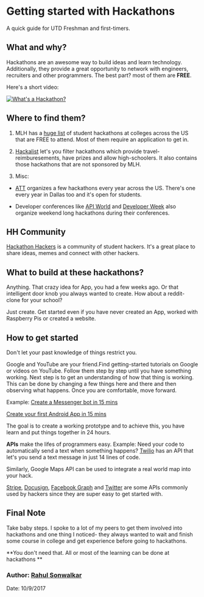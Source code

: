 # Getting started with Hackathons
A quick guide for UTD Freshman and first-timers.

## What and why?
Hackathons are an awesome way to build ideas and learn technology. Additionally, they provide a great opportunity to network with engineers, recruiters and other programmers.
The best part? most of them are **FREE**.

Here's a short video:

[![What's a Hackathon?](https://img.youtube.com/vi/qj4DQfYx2Hg/56.jpg)](https://www.youtube.com/watch?v=qj4DQfYx2Hg)

## Where to find them?

1. MLH has a [huge list](https://mlh.io/seasons/na-2018/events) of student hackathons at colleges across the US that are FREE to attend. Most of them require an application to get in.

2. [Hackalist](http://www.hackalist.org/) let's you filter hackathons which provide travel-reimburesements, have prizes and allow high-schoolers. It also contains those hackathons that are not sponsored by MLH.

3. Misc:  
  * [ATT](https://devsummit.att.com/hackathon-invitational) organizes a few hackathons every year across the US. There's one    every year in Dallas too and it's open for students.

* Developer conferences like [API World](http://apiworld.co/) and [Developer Week](http://www.developerweek.com/) also organize weekend long hackathons during their conferences.

## HH Community 
[Hackathon Hackers](https://www.facebook.com/groups/hackathonhackers/) is a community of student hackers. It's a great place to share ideas, memes and connect with other hackers.

## What to build at these hackathons?
Anything. That crazy idea for App, you had a few weeks ago. Or that intelligent door knob you always wanted to create. How about a reddit-clone for your school? 

Just create. Get started even if you have never created an App, worked with Raspberry Pis or created a website. 

## How to get started 
Don't let your past knowledge of things restrict you. 

Google and YouTube are your friend.Find getting-started tutorials on Google or videos on YouTube. Follow them step by step until you have something working. Next step is to get an understanding of how that thing is working. This can be done by changing a few things here and there and then observing what happens. Once you are comfortable, move forward.

Example: [Create a Messenger bot in 15 mins](https://github.com/jw84/messenger-bot-tutorial)

   [Create your first Android App in 15 mins](https://www.youtube.com/watch?v=mAJeK283j0I)

The goal is to create a working prototype and to achieve this, you have learn and put things together in 24 hours.

**APIs** make the lifes of programmers easy. Example: Need your code to automatically send a text when something happens? [Twilio](https://www.twilio.com/docs/quickstart/node/programmable-sms) has an API that let's you send a text message in just 14 lines of code. 

Similarly, Google Maps API can be used to integrate a real world map into your hack.

[Stripe](https://stripe.com/docs), [Docusign](https://secure.docusign.com/demo), [Facebook Graph](https://developers.facebook.com/docs/graph-api/) and [Twitter](https://developer.twitter.com/) are some APIs commonly used by hackers since they are super easy to get started with.

## Final Note

Take baby steps. I spoke to a lot of my peers to get them involved into hackathons and one thing I noticed- they always wanted to wait and finish some course in college and get experience before going to hackathons.

**You don't need that. All or most of the learning can be done at hackathons ** 




### Author: [Rahul Sonwalkar](http://rahul.ru) 
Date: 10/9/2017
